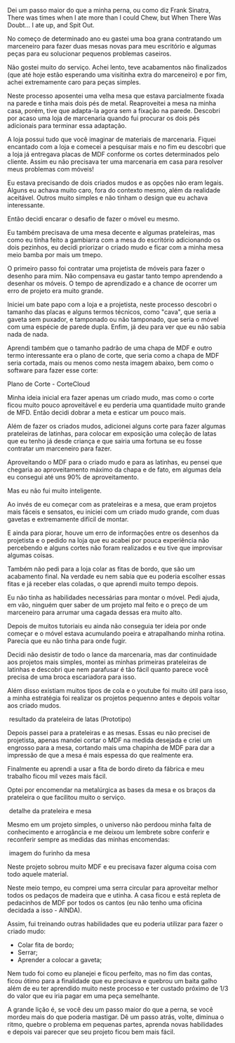 Dei um passo maior do que a minha perna, ou como diz Frank Sinatra, There was times when I ate more than I could Chew, but When There Was Doubt... I ate up, and Spit Out. 

No começo de determinado ano eu gastei uma boa grana contratando um marceneiro para fazer duas mesas novas para meu escritório e algumas peças para eu solucionar pequenos problemas caseiros. 

Não gostei muito do serviço. Achei lento, teve acabamentos não finalizados (que até hoje estão esperando uma visitinha extra do marceneiro) e por fim, achei extremamente caro para peças simples. 

Neste processo aposentei uma velha mesa que estava parcialmente fixada na parede e tinha mais dois pés de metal. Reaproveitei a mesa na minha casa, porém, tive que adapta-la agora sem a fixação na parede. Descobri por acaso uma loja de marcenaria quando fui procurar os dois pés adicionais para terminar essa adaptação. 

A loja possui tudo que você imaginar de materiais de marcenaria. Fiquei encantado com a loja e comecei a pesquisar mais e no fim eu descobri que a loja já entregava placas de MDF conforme os cortes determinados pelo cliente. Assim eu não precisava ter uma marcenaria em casa para resolver meus problemas com móveis! 

Eu estava precisando de dois criados mudos e as opções não eram legais. Alguns eu achava muito caro, fora do contexto mesmo, além da realidade aceitável. Outros muito simples e não tinham o design que eu achava interessante. 

Então decidi encarar o desafio de fazer o móvel eu mesmo. 

Eu também precisava de uma mesa decente e algumas prateleiras, mas como eu tinha feito a gambiarra com a mesa do escritório adicionando os dois pezinhos, eu decidi priorizar o criado mudo e ficar com a minha mesa meio bamba por mais um tmepo. 

O primeiro passo foi contratar uma projetista de móveis para fazer o desenho para mim. Não compensava eu gastar tanto tempo aprendendo a desenhar os móveis. O tempo de aprendizado e a chance de ocorrer um erro de projeto era muito grande. 

Iniciei um bate papo com a loja e a projetista, neste processo descobri o tamanho das placas e alguns termos técnicos, como "cava", que seria a gaveta sem puxador, e tamponado ou não tamponado, que seria o móvel com uma espécie de parede dupla. Enfim, já deu para ver que eu não sabia nada de nada. 

Aprendi também que o tamanho padrão de uma chapa de MDF e outro termo interessante era o plano de corte, que seria como a chapa de MDF seria cortada, mais ou menos como nesta imagem abaixo, bem como o software para fazer esse corte: 

<img>Plano de Corte - CorteCloud</img>

Minha ideia inicial era fazer apenas um criado mudo, mas como o corte ficou muito pouco aproveitável e eu perderia uma quantidade muito grande de MFD. Então decidi dobrar a meta e esticar um pouco mais. 

Além de fazer os criados mudos, adicionei alguns corte para fazer algumas prateleiras de latinhas, para colocar em exposição uma coleção de latas que eu tenho já desde criança e que sairia uma fortuna se eu fosse contratar um marceneiro para fazer. 

Aproveitando o MDF para o criado mudo e para as latinhas, eu pensei que chegaria ao aproveitamento máximo da chapa e de fato, em algumas dela eu consegui até uns 90% de aproveitamento. 

Mas eu não fui muito inteligente. 

Ao invés de eu começar com as prateleiras e a mesa, que eram projetos mais fáceis e sensatos, eu iniciei com um criado mudo grande, com duas gavetas e extremamente difícil de montar. 

E ainda para piorar, houve um erro de informações entre os desenhos da projetista e o pedido na loja que eu acabei por pouca experiência não percebendo e alguns cortes não foram realizados e eu tive que improvisar algumas coisas. 

Também não pedi para a loja colar as fitas de bordo, que são um acabamento final. Na verdade eu nem sabia que eu poderia escolher essas fitas e já receber elas coladas, o que aprendi muito tempo depois. 

Eu não tinha as habilidades necessárias para montar o móvel. Pedi ajuda, em vão, ninguém quer saber de um projeto mal feito e o preço de um marceneiro para arrumar uma cagada dessas era muito alto. 

Depois de muitos tutoriais eu ainda não conseguia ter ideia por onde começar e o móvel estava acumulando poeira e atrapalhando minha rotina. Parecia que eu não tinha para onde fugir. 

Decidi não desistir de todo o lance da marcenaria, mas dar continuidade aos projetos mais simples, montei as minhas primeiras prateleiras de latinhas e descobri que nem parafusar é tão fácil quanto parece você precisa de uma broca escariadora para isso. 

Além disso existiam muitos tipos de cola e o youtube foi muito útil para isso, a minha estratégia foi realizar os projetos pequenno antes e depois voltar aos criado mudos. 

<img> resultado da prateleira de latas (Prototipo) </img>

Depois passei para a prateleiras e as mesas. Essas eu não precisei de projetista, apenas mandei cortar o MDF na medida desejada e criei um engrosso para a mesa, cortando mais uma chapinha de MDF para dar a impressão de que a mesa é mais espessa do que realmente era.

Finalmente eu aprendi a usar a fita de bordo direto da fábrica e meu trabalho ficou mil vezes mais fácil. 

Optei por encomendar na metalúrgica as bases da mesa e os braços da prateleira o que facilitou muito o serviço. 

<img> detalhe da prateleira e mesa </img>

Mesmo em um projeto simples, o universo não perdoou minha falta de conhecimento e arrogância e me deixou um lembrete sobre conferir e reconferir sempre as medidas das minhas encomendas: 

<img> imagem do furinho da mesa </img>

Neste projeto sobrou muito MDF e eu precisava fazer alguma coisa com todo aquele material. 

Neste meio tempo, eu comprei uma serra circular para aproveitar melhor todos os pedaços de madeira que e utinha. A casa ficou e está repleta de pedacinhos de MDF por todos os cantos (eu não tenho uma oficina decidada a isso - AINDA). 

Assim, fui treinando outras habilidades que eu poderia utilizar para fazer o criado mudo:

- Colar fita de bordo;
- Serrar; 
- Aprender a colocar a gaveta;

Nem tudo foi como eu planejei e ficou perfeito, mas no fim das contas, ficou ótimo para a finalidade que eu precisava e quebrou um baita galho além de eu ter aprendido muito neste processo e ter custado próximo de 1/3 do valor que eu iria pagar em uma peça semelhante. 

A grande lição é, se você deu um passo maior do que a perna, se você mordeu mais do que poderia mastigar. Dê um passo atrás, volte, diminua o ritmo, quebre o problema em pequenas partes, aprenda novas habilidades e depois vai parecer que seu projeto ficou bem mais fácil. 